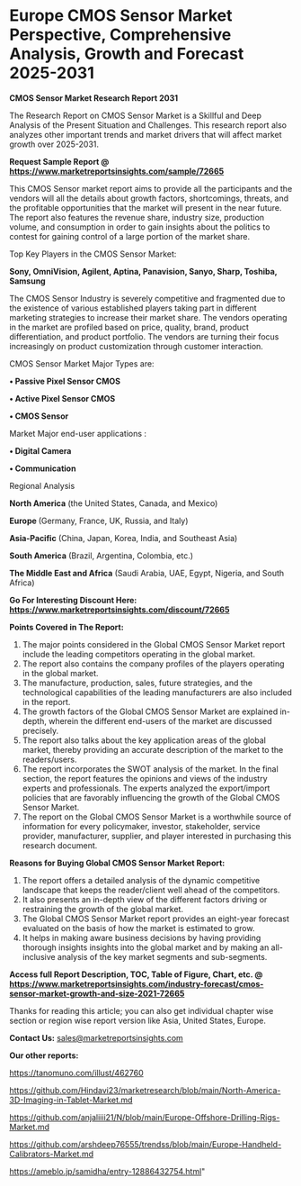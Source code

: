 # Europe CMOS Sensor Market Perspective, Comprehensive Analysis, Growth and Forecast 2025-2031

<strong>CMOS Sensor Market Research Report 2031</strong>

The Research Report on CMOS Sensor Market is a Skillful and Deep Analysis of the Present Situation and Challenges. This research report also analyzes other important trends and market drivers that will affect market growth over 2025-2031.

<strong>Request Sample Report @ <a href=https://www.marketreportsinsights.com/sample/72665>https://www.marketreportsinsights.com/sample/72665</a></strong>

This CMOS Sensor market report aims to provide all the participants and the vendors will all the details about growth factors, shortcomings, threats, and the profitable opportunities that the market will present in the near future. The report also features the revenue share, industry size, production volume, and consumption in order to gain insights about the politics to contest for gaining control of a large portion of the market share.

Top Key Players in the CMOS Sensor Market:

<strong>Sony, OmniVision, Agilent, Aptina, Panavision, Sanyo, Sharp, Toshiba, Samsung</strong>

The CMOS Sensor Industry is severely competitive and fragmented due to the existence of various established players taking part in different marketing strategies to increase their market share. The vendors operating in the market are profiled based on price, quality, brand, product differentiation, and product portfolio. The vendors are turning their focus increasingly on product customization through customer interaction.

CMOS Sensor Market Major Types are:

<strong>• Passive Pixel Sensor CMOS

• Active Pixel Sensor CMOS

• CMOS Sensor</strong>

Market Major end-user applications :

<strong>• Digital Camera

• Communication</strong>

Regional Analysis

</u><strong><b>North America</b></strong> (the United States, Canada, and Mexico)

<strong><b>Europe </b></strong>(Germany, France, UK, Russia, and Italy)

<strong><b>Asia-Pacific</b></strong> (China, Japan, Korea, India, and Southeast Asia)

<strong><b>South America</b></strong> (Brazil, Argentina, Colombia, etc.)

<strong><b>The Middle East and Africa</b></strong> (Saudi Arabia, UAE, Egypt, Nigeria, and South Africa)

<strong>Go For Interesting Discount Here: <a href=https://www.marketreportsinsights.com/discount/72665>https://www.marketreportsinsights.com/discount/72665</a></strong>

<strong>Points Covered in The Report:</strong>
<ol>
  <li>The major points considered in the Global CMOS Sensor Market report include the leading competitors operating in the global market.</li>
  <li>The report also contains the company profiles of the players operating in the global market.</li>
  <li>The manufacture, production, sales, future strategies, and the technological capabilities of the leading manufacturers are also included in the report.</li>
  <li>The growth factors of the Global CMOS Sensor Market are explained in-depth, wherein the different end-users of the market are discussed precisely.</li>
  <li>The report also talks about the key application areas of the global market, thereby providing an accurate description of the market to the readers/users.</li>
  <li>The report incorporates the SWOT analysis of the market. In the final section, the report features the opinions and views of the industry experts and professionals. The experts analyzed the export/import policies that are favorably influencing the growth of the Global CMOS Sensor Market.</li>
  <li>The report on the Global CMOS Sensor Market is a worthwhile source of information for every policymaker, investor, stakeholder, service provider, manufacturer, supplier, and player interested in purchasing this research document.</li>
</ol>
<strong>Reasons for Buying Global CMOS Sensor Market Report:</strong>

<ol>
  <li>The report offers a detailed analysis of the dynamic competitive landscape that keeps the reader/client well ahead of the competitors.</li>
  <li>It also presents an in-depth view of the different factors driving or restraining the growth of the global market.</li>
  <li>The Global CMOS Sensor Market report provides an eight-year forecast evaluated on the basis of how the market is estimated to grow.</li>
  <li>It helps in making aware business decisions by having providing thorough insights insights into the global market and by making an all-inclusive analysis of the key market segments and sub-segments.</li>
</ol>
<strong>Access full Report Description, TOC, Table of Figure, Chart, etc. @ <a href=https://www.marketreportsinsights.com/industry-forecast/cmos-sensor-market-growth-and-size-2021-72665>https://www.marketreportsinsights.com/industry-forecast/cmos-sensor-market-growth-and-size-2021-72665</a></strong>


Thanks for reading this article; you can also get individual chapter wise section or region wise report version like Asia, United States, Europe.

<strong>Contact Us:</strong>
sales@marketreportsinsights.com

<strong>Our other reports:</strong>

<a href=https://tanomuno.com/illust/462760>https://tanomuno.com/illust/462760</a>

<a href=https://github.com/Hindavi23/marketresearch/blob/main/North-America-3D-Imaging-in-Tablet-Market.md>https://github.com/Hindavi23/marketresearch/blob/main/North-America-3D-Imaging-in-Tablet-Market.md</a>

<a href=https://github.com/anjaliiii21/N/blob/main/Europe-Offshore-Drilling-Rigs-Market.md>https://github.com/anjaliiii21/N/blob/main/Europe-Offshore-Drilling-Rigs-Market.md</a>

<a href=https://github.com/arshdeep76555/trendss/blob/main/Europe-Handheld-Calibrators-Market.md>https://github.com/arshdeep76555/trendss/blob/main/Europe-Handheld-Calibrators-Market.md</a>

<a href=https://ameblo.jp/samidha/entry-12886432754.html>https://ameblo.jp/samidha/entry-12886432754.html</a>"
